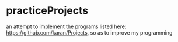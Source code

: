 practiceProjects
================
an attempt to implement the programs listed here: https://github.com/karan/Projects, so as to improve my programming 



